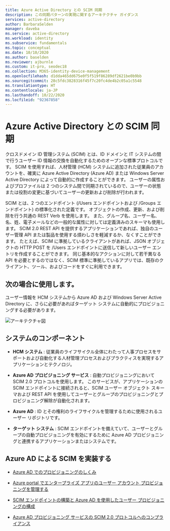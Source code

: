 ```yaml
---
title: Azure Active Directory との SCIM 同期
description: この同期パターンの実現に関するアーキテクチャ ガイダンス
services: active-directory
author: BarbaraSelden
manager: daveba
ms.service: active-directory
ms.workload: identity
ms.subservice: fundamentals
ms.topic: conceptual
ms.date: 10/10/2020
ms.author: baselden
ms.reviewer: ajburnle
ms.custom: it-pro, seodec18
ms.collection: M365-identity-device-management
ms.openlocfilehash: d1dda465dd675e0f5f519f86289df2621be0b9bb
ms.sourcegitcommit: 28c5fdc3828316f45f7c20fc4de4b2c05a1c5548
ms.translationtype: HT
ms.contentlocale: ja-JP
ms.lasthandoff: 10/22/2020
ms.locfileid: "92367858"
---
```

# <a name="scim-synchronization-with-azure-active-directory"></a>Azure Active Directory との SCIM 同期

クロスドメイン ID 管理システム (SCIM) とは、ID ドメインと IT システムの間で行うユーザー ID 情報の交換を自動化するためのオープンな標準プロトコルです。 SCIM を使用すれば、人材管理 (HCM) システムに追加された従業員のアカウントを、確実に Azure Active Directory (Azure AD) または Windows Server Active Directory によって自動的に作成することができます。 ユーザーの属性およびプロファイルは 2 つのシステム間で同期されているので、ユーザーの状態または役割の変更に基づいてユーザーの更新および削除が行われます。

SCIM とは、2 つのエンドポイント (/Users エンドポイントおよび /Groups エンドポイント) の標準化された定義です。 オブジェクトの作成、更新、および削除を行う共通の REST Verb を使用します。 また、グループ名、ユーザー名、名、姓、電子メールなどの一般的な属性に対しては定義済みのスキーマも使用します。 SCIM 2.0 REST API を提供するアプリケーションであれば、独自のユーザー管理 API または製品を使用する煩わしさを軽減するか、なくすことができます。 たとえば、SCIM に準拠しているクライアントがあれば、JSON オブジェクトの HTTP POST を /Users エンドポイントに送信して新しいユーザー エントリを作成することができます。 同じ基本的なアクションに対して若干異なる API を必要とするのではなく、SCIM 標準に準拠しているアプリでは、既存のクライアント、ツール、およびコードをすぐに利用できます。 

## <a name="use-when"></a>次の場合に使用します。 

ユーザー情報を HCM システムから Azure AD および Windows Server Active Directory に、さらに必要があればターゲット システムに自動的にプロビジョニングする必要があります。 

![アーキテクチャ図](./media/authentication-patterns/scim-auth.png)


## <a name="components-of-system"></a>システムのコンポーネント 

* **HCM システム** : 従業員のライフサイクル全体にわたって人事プロセスをサポートおよび自動化する人材管理プロセスおよびプラクティスを実現するアプリケーションとテクノロジ。 

* **Azure AD プロビジョニング サービス** : 自動プロビジョニングにおいて SCIM 2.0 プロトコルを使用します。 このサービスが、アプリケーションの SCIM エンドポイントに接続されると、SCIM ユーザー オブジェクト スキーマおよび REST API を使用してユーザーとグループのプロビジョニングとプロビジョニング解除が自動化されます。  

* **Azure AD** : ID とその権利のライフサイクルを管理するために使用されるユーザー リポジトリです。 

* **ターゲット システム** : SCIM エンドポイントを備えていて、ユーザーとグループの自動プロビジョニングを有効にするために Azure AD プロビジョニングと連携するアプリケーションまたはシステムです。  

## <a name="implement-scim-with-azure-ad"></a>Azure AD による SCIM を実装する 

* [Azure AD でのプロビジョニングのしくみ ](https://docs.microsoft.com/azure/active-directory/app-provisioning/how-provisioning-works)

* [Azure portal でエンタープライズ アプリのユーザー アカウント プロビジョニングを管理する](https://docs.microsoft.com/azure/active-directory/app-provisioning/configure-automatic-user-provisioning-portal)

* [SCIM エンドポイントの構築と Azure AD を使用したユーザー プロビジョニングの構成](https://docs.microsoft.com/azure/active-directory/app-provisioning/use-scim-to-provision-users-and-groups)

* [Azure AD プロビジョニング サービスの SCIM 2.0 プロトコルへのコンプライアンス](https://docs.microsoft.com/azure/active-directory/app-provisioning/application-provisioning-config-problem-scim-compatibility)

